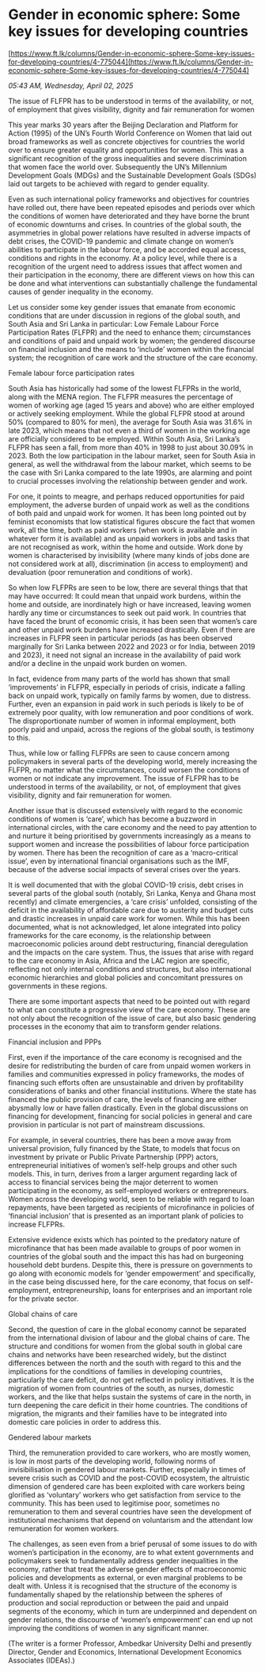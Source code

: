 # Gender in economic sphere: Some key issues for developing countries

[https://www.ft.lk/columns/Gender-in-economic-sphere-Some-key-issues-for-developing-countries/4-775044](https://www.ft.lk/columns/Gender-in-economic-sphere-Some-key-issues-for-developing-countries/4-775044)

*05:43 AM, Wednesday, April 02, 2025*

The issue of FLFPR has to be understood in terms of the availability, or not, of employment that gives visibility, dignity and fair remuneration for women

This year marks 30 years after the Beijing Declaration and Platform for Action (1995) of the UN’s Fourth World Conference on Women that laid out broad frameworks as well as concrete objectives for countries the world over to ensure greater equality and opportunities for women. This was a significant recognition of the gross inequalities and severe discrimination that women face the world over. Subsequently the UN’s Millennium Development Goals (MDGs) and the Sustainable Development Goals (SDGs) laid out targets to be achieved with regard to gender equality.

Even as such international policy frameworks and objectives for countries have rolled out, there have been repeated episodes and periods over which the conditions of women have deteriorated and they have borne the brunt of economic downturns and crises. In countries of the global south, the asymmetries in global power relations have resulted in adverse impacts of debt crises, the COVID-19 pandemic and climate change on women’s abilities to participate in the labour force, and be accorded equal access, conditions and rights in the economy. At a policy level, while there is a recognition of the urgent need to address issues that affect women and their participation in the economy, there are different views on how this can be done and what interventions can substantially challenge the fundamental causes of gender inequality in the economy.

Let us consider some key gender issues that emanate from economic conditions that are under discussion in regions of the global south, and South Asia and Sri Lanka in particular: Low Female Labour Force Participation Rates (FLFPR) and the need to enhance them; circumstances and conditions of paid and unpaid work by women; the gendered discourse on financial inclusion and the means to ‘include’ women within the financial system; the recognition of care work and the structure of the care economy.

Female labour force participation rates

South Asia has historically had some of the lowest FLFPRs in the world, along with the MENA region. The FLFPR measures the percentage of women of working age (aged 15 years and above) who are either employed or actively seeking employment. While the global FLFPR stood at around 50% (compared to 80% for men), the average for South Asia was 31.6% in late 2023, which means that not even a third of women in the working age are officially considered to be employed. Within South Asia, Sri Lanka’s FLFPR has seen a fall, from more than 40% in 1998 to just about 30.09% in 2023. Both the low participation in the labour market, seen for South Asia in general, as well the withdrawal from the labour market, which seems to be the case with Sri Lanka compared to the late 1990s, are alarming and point to crucial processes involving the relationship between gender and work.

For one, it points to meagre, and perhaps reduced opportunities for paid employment, the adverse burden of unpaid work as well as the conditions of both paid and unpaid work for women. It has been long pointed out by feminist economists that low statistical figures obscure the fact that women work, all the time, both as paid workers (when work is available and in whatever form it is available) and as unpaid workers in jobs and tasks that are not recognised as work, within the home and outside. Work done by women is characterised by invisibility (where many kinds of jobs done are not considered work at all), discrimination (in access to employment) and devaluation (poor remuneration and conditions of work).

So when low FLFPRs are seen to be low, there are several things that that may have occurred: It could mean that unpaid work burdens, within the home and outside, are inordinately high or have increased, leaving women hardly any time or circumstances to seek out paid work. In countries that have faced the brunt of economic crisis, it has been seen that women’s care and other unpaid work burdens have increased drastically. Even if there are increases in FLFPR seen in particular periods (as has been observed marginally for Sri Lanka between 2022 and 2023 or for India, between 2019 and 2023), it need not signal an increase in the availability of paid work and/or a decline in the unpaid work burden on women.

In fact, evidence from many parts of the world has shown that small ‘improvements’ in FLFPR, especially in periods of crisis, indicate a falling back on unpaid work, typically on family farms by women, due to distress. Further, even an expansion in paid work in such periods is likely to be of extremely poor quality, with low remuneration and poor conditions of work. The disproportionate number of women in informal employment, both poorly paid and unpaid, across the regions of the global south, is testimony to this.

Thus, while low or falling FLFPRs are seen to cause concern among policymakers in several parts of the developing world, merely increasing the FLFPR, no matter what the circumstances, could worsen the conditions of women or not indicate any improvement. The issue of FLFPR has to be understood in terms of the availability, or not, of employment that gives visibility, dignity and fair remuneration for women.

Another issue that is discussed extensively with regard to the economic conditions of women is ‘care’, which has become a buzzword in international circles, with the care economy and the need to pay attention to and nurture it being prioritised by governments increasingly as a means to support women and increase the possibilities of labour force participation by women. There has been the recognition of care as a ‘macro-critical issue’, even by international financial organisations such as the IMF, because of the adverse social impacts of several crises over the years.

It is well documented that with the global COVID-19 crisis, debt crises in several parts of the global south (notably, Sri Lanka, Kenya and Ghana most recently) and climate emergencies, a ‘care crisis’ unfolded, consisting of the deficit in the availability of affordable care due to austerity and budget cuts and drastic increases in unpaid care work for women. While this has been documented, what is not acknowledged, let alone integrated into policy frameworks for the care economy, is the relationship between macroeconomic policies around debt restructuring, financial deregulation and the impacts on the care system. Thus, the issues that arise with regard to the care economy in Asia, Africa and the LAC region are specific, reflecting not only internal conditions and structures, but also international economic hierarchies and global policies and concomitant pressures on governments in these regions.

There are some important aspects that need to be pointed out with regard to what can constitute a progressive view of the care economy. These are not only about the recognition of the issue of care, but also basic gendering processes in the economy that aim to transform gender relations.

Financial inclusion and PPPs

First, even if the importance of the care economy is recognised and the desire for redistributing the burden of care from unpaid women workers in families and communities expressed in policy frameworks, the modes of financing such efforts often are unsustainable and driven by profitability considerations of banks and other financial institutions. Where the state has financed the public provision of care, the levels of financing are either abysmally low or have fallen drastically. Even in the global discussions on financing for development, financing for social policies in general and care provision in particular is not part of mainstream discussions.

For example, in several countries, there has been a move away from universal provision, fully financed by the State, to models that focus on investment by private or Public Private Partnership (PPP) actors, entrepreneurial initiatives of women’s self-help groups and other such models. This, in turn, derives from a larger argument regarding lack of access to financial services being the major deterrent to women participating in the economy, as self-employed workers or entrepreneurs. Women across the developing world, seen to be reliable with regard to loan repayments, have been targeted as recipients of microfinance in policies of ‘financial inclusion’ that is presented as an important plank of policies to increase FLFPRs.

Extensive evidence exists which has pointed to the predatory nature of microfinance that has been made available to groups of poor women in countries of the global south and the impact this has had on burgeoning household debt burdens. Despite this, there is pressure on governments to go along with economic models for ‘gender empowerment’ and specifically, in the case being discussed here, for the care economy, that focus on self-employment, entrepreneurship, loans for enterprises and an important role for the private sector.

Global chains of care

Second, the question of care in the global economy cannot be separated from the international division of labour and the global chains of care. The structure and conditions for women from the global south in global care chains and networks have been researched widely, but the distinct differences between the north and the south with regard to this and the implications for the conditions of families in developing countries, particularly the care deficit, do not get reflected in policy initiatives. It is the migration of women from countries of the south, as nurses, domestic workers, and the like that helps sustain the systems of care in the north, in turn deepening the care deficit in their home countries. The conditions of migration, the migrants and their families have to be integrated into domestic care policies in order to address this.

Gendered labour markets

Third, the remuneration provided to care workers, who are mostly women, is low in most parts of the developing world, following norms of invisibilisation in gendered labour markets. Further, especially in times of severe crisis such as COVID and the post-COVID ecosystem, the altruistic dimension of gendered care has been exploited with care workers being glorified as ‘voluntary’ workers who get satisfaction from service to the community. This has been used to legitimise poor, sometimes no remuneration to them and several countries have seen the development of institutional mechanisms that depend on voluntarism and the attendant low remuneration for women workers.

The challenges, as seen even from a brief perusal of some issues to do with women’s participation in the economy, are to what extent governments and policymakers seek to fundamentally address gender inequalities in the economy, rather that treat the adverse gender effects of macroeconomic policies and developments as external, or even marginal problems to be dealt with. Unless it is recognised that the structure of the economy is fundamentally shaped by the relationship between the spheres of production and social reproduction or between the paid and unpaid segments of the economy, which in turn are underpinned and dependent on gender relations, the discourse of ‘women’s empowerment’ can end up not improving the conditions of women in any significant manner.

(The writer is a former Professor, Ambedkar University Delhi and presently Director, Gender and Economics, International Development Economics Associates (IDEAs).)

